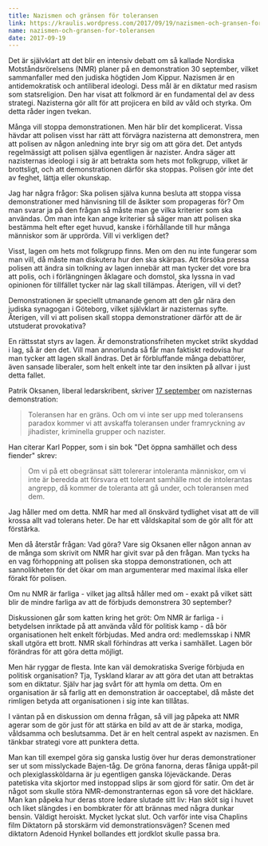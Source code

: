 ```yaml
---
title: Nazismen och gränsen för toleransen
link: https://kraulis.wordpress.com/2017/09/19/nazismen-och-gransen-for-toleransen/
name: nazismen-och-gransen-for-toleransen
date: 2017-09-19
---
```

Det är självklart att det blir en intensiv debatt om så kallade Nordiska Motståndsrörelsens (NMR) planer på en demonstration 30 september, vilket sammanfaller med den judiska högtiden Jom Kippur. Nazismen är en antidemokratisk och antiliberal ideologi. Dess mål är en diktatur med rasism som statsreligion. Den har visat att folkmord är en fundamental del av dess strategi. Nazisterna gör allt för att projicera en bild av våld och styrka. Om detta råder ingen tvekan.

Många vill stoppa demonstrationen. Men här blir det komplicerat. Vissa hävdar att polisen visst har rätt att förvägra nazisterna att demonstrera, men att polisen av någon anledning inte bryr sig om att göra det. Det antyds regelmässigt att polisen själva egentligen är nazister. Andra säger att nazisternas ideologi i sig är att betrakta som hets mot folkgrupp, vilket är brottsligt, och att demonstrationen därför ska stoppas. Polisen gör inte det av feghet, lättja eller okunskap.



Jag har några frågor: Ska polisen själva kunna besluta att stoppa vissa demonstrationer med hänvisning till de åsikter som propageras för? Om man svarar ja på den frågan så måste man ge vilka kriterier som ska användas. Om man inte kan ange kriterier så säger man att polisen ska bestämma helt efter eget huvud, kanske i förhållande till hur många människor som är upprörda. Vill vi verkligen det?

Visst, lagen om hets mot folkgrupp finns. Men om den nu inte fungerar som man vill, då måste man diskutera hur den ska skärpas. Att försöka pressa polisen att ändra sin tolkning av lagen innebär att man tycker det vore bra att polis, och i förlängningen åklagare och domstol, ska lyssna in vad opinionen för tillfället tycker när lag skall tillämpas. Återigen, vill vi det?

Demonstrationen är speciellt utmanande genom att den går nära den judiska synagogan i Göteborg, vilket självklart är nazisternas syfte. Återigen, vill vi att polisen skall stoppa demonstrationer därför att de är utstuderat provokativa?

En rättsstat styrs av lagen. Är demonstrationsfriheten mycket strikt skyddad i lag, så är den det. Vill man annorlunda så får man faktiskt redovisa hur man tycker att lagen skall ändras. Det är förbluffande många debattörer, även sansade liberaler, som helt enkelt inte tar den insikten på allvar i just detta fallet.

Patrik Oksanen, liberal ledarskribent, skriver [17 september](http://www.na.se/opinion/ledare/oksanen-har-gar-gransen-sverige) om nazisternas demonstration:

> Toleransen har en gräns. Och om vi inte ser upp med toleransens paradox kommer vi att avskaffa toleransen under framryckning av jihadister, kriminella grupper och nazister.

Han citerar Karl Popper, som i sin bok "Det öppna samhället och dess fiender" skrev:

> Om vi på ett obegränsat sätt tolererar intoleranta människor, om vi inte är beredda att försvara ett tolerant samhälle mot de intolerantas angrepp, då kommer de toleranta att gå under, och toleransen med dem.

Jag håller med om detta. NMR har med all önskvärd tydlighet visat att de vill krossa allt vad tolerans heter. De har ett våldskapital som de gör allt för att förstärka.

Men då återstår frågan: Vad göra? Vare sig Oksanen eller någon annan av de många som skrivit om NMR har givit svar på den frågan. Man tycks ha en vag förhoppning att polisen ska stoppa demonstrationen, och att sannolikheten för det ökar om man argumenterar med maximal ilska eller förakt för polisen.

Om nu NMR är farliga - vilket jag alltså håller med om - exakt på vilket sätt blir de mindre farliga av att de förbjuds demonstrera 30 september?

Diskussionen går som katten kring het gröt: Om NMR är farliga - i betydelsen inriktade på att använda våld för politisk kamp - då bör organisationen helt enkelt förbjudas. Med andra ord: medlemsskap i NMR skall utgöra ett brott. NMR skall förhindras att verka i samhället. Lagen bör förändras för att göra detta möjligt.

Men här ryggar de flesta. Inte kan väl demokratiska Sverige förbjuda en politisk organisation? Tja, Tyskland klarar av att göra det utan att betraktas som en diktatur. Själv har jag svårt för att hymla om detta. Om en organisation är så farlig att en demonstration är oacceptabel, då måste det rimligen betyda att organisationen i sig inte kan tillåtas.

I väntan på en diskussion om denna frågan, så vill jag påpeka att NMR agerar som de gör just för att stärka en bild av att de är starka, modiga, våldsamma och beslutsamma. Det är en helt central aspekt av nazismen. En tänkbar strategi vore att punktera detta.

Man kan till exempel göra sig ganska lustig över hur deras demonstrationer ser ut som misslyckade Bajen-tåg. De gröna fanorna, deras fåniga uppåt-pil och plexiglassköldarna är ju egentligen ganska löjeväckande. Deras patetiska vita skjortor med instoppad slips är som gjord för satir. Om det är något som skulle störa NMR-demonstranternas egon så vore det häcklare. Man kan påpeka hur deras store ledare slutade sitt liv: Han sköt sig i huvet och liket slängdes i en bombkrater för att brännas med några dunkar bensin. Väldigt heroiskt. Mycket lyckat slut. Och varför inte visa Chaplins film Diktatorn på storskärm vid demonstrationsvägen? Scenen med diktatorn Adenoid Hynkel bollandes ett jordklot skulle passa bra.

